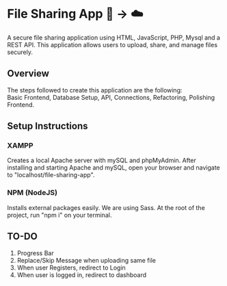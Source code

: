 # File Sharing App :page_facing_up: → :cloud:

A secure file sharing application using HTML, JavaScript, PHP, Mysql and a REST API. This application allows users to upload, share, and manage files securely.

## Overview

The steps followed to create this application are the following: <br>
Basic Frontend, Database Setup, API, Connections, Refactoring, Polishing Frontend.

## Setup Instructions

### XAMPP

Creates a local Apache server with mySQL and phpMyAdmin. After installing and starting Apache and mySQL, open your browser and navigate to "localhost/file-sharing-app".

### NPM (NodeJS)

Installs external packages easily. We are using Sass. At the root of the project, run "npm i" on your terminal.

## TO-DO

1. Progress Bar
2. Replace/Skip Message when uploading same file
3. When user Registers, redirect to Login
4. When user is logged in, redirect to dashboard
